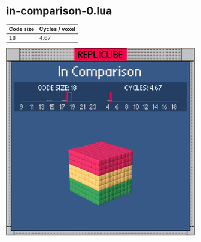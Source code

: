 # in-comparison-0.lua

| Code size | Cycles / voxel |
| --------- | -------------- |
| 18        | 4.67           |

![](in-comparison-0.png)
